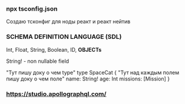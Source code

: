 ### npx tsconfig.json
Создаю тсконфиг для ноды реакт и реакт нейтив

### SCHEMA DEFINITION LANGUAGE (SDL)
Int, Float, String, Boolean, ID, __OBJECTs__

String! - non nullable field

"Тут пишу доку о чем type"
type SpaceCat {
    "Тут над каждым полем пишу доку о чем поле"
    name: String!
    age: Int
    missions: [Mission]
}

### https://studio.apollographql.com/
